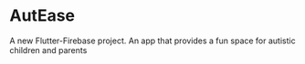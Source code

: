 # AutEase

A new Flutter-Firebase project.
An app that provides a fun space for autistic children and parents


